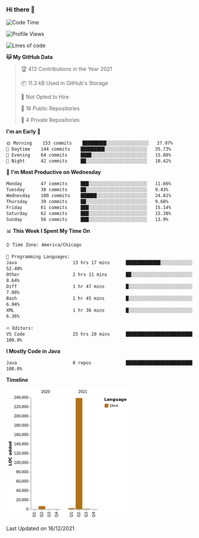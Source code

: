 ### Hi there 👋


<!--START_SECTION:waka-->
![Code Time](http://img.shields.io/badge/Code%20Time-1%2C870%20hrs%202%20mins-blue)

![Profile Views](http://img.shields.io/badge/Profile%20Views-0-blue)

![Lines of code](https://img.shields.io/badge/From%20Hello%20World%20I%27ve%20Written-248%20Thousand%20lines%20of%20code-blue)

**🐱 My GitHub Data** 

> 🏆 413 Contributions in the Year 2021
 > 
> 📦 11.3 kB Used in GitHub's Storage 
 > 
> 🚫 Not Opted to Hire
 > 
> 📜 16 Public Repositories 
 > 
> 🔑 4 Private Repositories  
 > 
**I'm an Early 🐤** 

```text
🌞 Morning    153 commits    █████████░░░░░░░░░░░░░░░░   37.97% 
🌆 Daytime    144 commits    █████████░░░░░░░░░░░░░░░░   35.73% 
🌃 Evening    64 commits     ████░░░░░░░░░░░░░░░░░░░░░   15.88% 
🌙 Night      42 commits     ██░░░░░░░░░░░░░░░░░░░░░░░   10.42%

```
📅 **I'm Most Productive on Wednesday** 

```text
Monday       47 commits     ███░░░░░░░░░░░░░░░░░░░░░░   11.66% 
Tuesday      38 commits     ██░░░░░░░░░░░░░░░░░░░░░░░   9.43% 
Wednesday    100 commits    ██████░░░░░░░░░░░░░░░░░░░   24.81% 
Thursday     39 commits     ██░░░░░░░░░░░░░░░░░░░░░░░   9.68% 
Friday       61 commits     ███░░░░░░░░░░░░░░░░░░░░░░   15.14% 
Saturday     62 commits     ███░░░░░░░░░░░░░░░░░░░░░░   15.38% 
Sunday       56 commits     ███░░░░░░░░░░░░░░░░░░░░░░   13.9%

```


📊 **This Week I Spent My Time On** 

```text
⌚︎ Time Zone: America/Chicago

💬 Programming Languages: 
Java                     13 hrs 17 mins      █████████████░░░░░░░░░░░░   52.48% 
Other                    2 hrs 11 mins       ██░░░░░░░░░░░░░░░░░░░░░░░   8.64% 
Diff                     1 hr 47 mins        █░░░░░░░░░░░░░░░░░░░░░░░░   7.08% 
Bash                     1 hr 45 mins        █░░░░░░░░░░░░░░░░░░░░░░░░   6.94% 
XML                      1 hr 36 mins        █░░░░░░░░░░░░░░░░░░░░░░░░   6.36%

🔥 Editors: 
VS Code                  25 hrs 20 mins      █████████████████████████   100.0%

```

**I Mostly Code in Java** 

```text
Java                     8 repos             █████████████████████████   100.0%

```


**Timeline**

![Chart not found](https://raw.githubusercontent.com/powercasgamer/powercasgamer/master/charts/bar_graph.png) 


 Last Updated on 16/12/2021
<!--END_SECTION:waka-->
